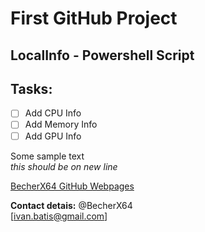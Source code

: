 # First GitHub Project

## LocalInfo - Powershell Script

## Tasks:
- [ ] Add CPU Info
- [ ] Add Memory Info
- [ ] Add GPU Info

Some sample text\
*this should be on new line*

[BecherX64 GitHub Webpages](https://github.com/BecherX64)

**Contact detais:** @BecherX64\
[ivan.batis@gmail.com]
